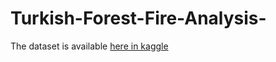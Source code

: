 # Turkish-Forest-Fire-Analysis-

The dataset is available [here in kaggle](https://www.kaggle.com/brsdincer/20002021-turkey-fire-points-single-csv-nasa/code)
